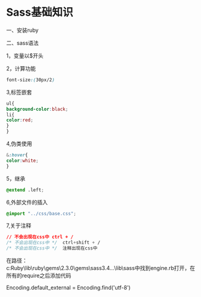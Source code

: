 # Sass基础知识  
一、安装ruby  

二、sass语法   

1，变量以$开头  

2，计算功能    
```css 
font-size:(30px/2)  
```
3,标签嵌套  
```css
ul{  
background-color:black;  
li{  
color:red;  
}  
}  
```
4,伪类使用  
```css
&:hover{  
color:white;  
}  
```
5，继承  
```css
@extend .left;  
```

6,外部文件的插入 
```css
@import "../css/base.css";  
```

7,关于注释  
```css
// 不会出现在css中 ctrl + /  
/* 不会出现在css中 */  ctrl+shift + /  
/* 不会出现在css中 */  注释出现在css中 
```
在路径：  
c:Ruby\lib\ruby\gems\2.3.0\gems\sass3.4...\lib\sass中找到engine.rb打开，在所有的require之后添加代码  
   
Encoding.default_external = Encoding.find('utf-8')  
